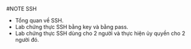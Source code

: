 #NOTE SSH
- Tổng quan về SSH.
- Lab chứng thực SSH bằng key và bằng pass.
- Lab chứng thực SSH dùng cho 2 người và thực hiện ủy quyền cho 2 người đó.